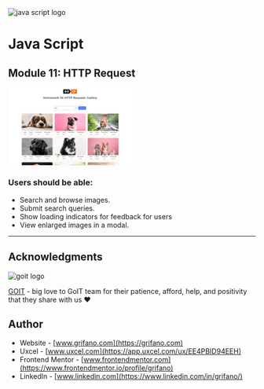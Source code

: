 <img src="https://upload.wikimedia.org/wikipedia/commons/9/99/Unofficial_JavaScript_logo_2.svg" alt="java script logo" width="10%"/>

# Java Script

## Module 11: HTTP Request

<img src="./src/img/screenshot.webp" alt="java script logo" width="50%"/>

### Users should be able:

- Search and browse images.
- Submit search queries.
- Show loading indicators for feedback for users
- View enlarged images in a modal.

---

## Acknowledgments

<img src="https://goit.global/mx/assets/images/logo-goit.svg" alt="goit logo" width="10%"/>

[GOIT](https://edu.goit.global/uk/referral?x=eyJlbWFpbCI6InNvcmxlbmtAZ21haWwuY29tIiwiZmlyc3ROYW1lIjoi0KHQtdGA0LPRltC5IiwibG9jYWxlIjoidWsiLCJsYW5ndWFnZSI6InVrIiwidG90YWxIb3VycyI6NzcsImN1cnJlbnRPckxhc3RUZWNobm9sb2d5IjoiSFRNTF9DU1MiLCJwYXNzZWRIb21ld29ya3NDb3VudCI6NX0=) -
big love to GoIT team for their patience, afford, help, and positivity that they
share with us ❤️

## Author

- Website - [www.grifano.com](https://grifano.com)
- Uxcel - [www.uxcel.com](https://app.uxcel.com/ux/EE4PBID94EEH)
- Frontend Mentor -
  [www.frontendmentor.com](https://www.frontendmentor.io/profile/grifano)
- LinkedIn - [www.linkedin.com](https://www.linkedin.com/in/grifano/)
